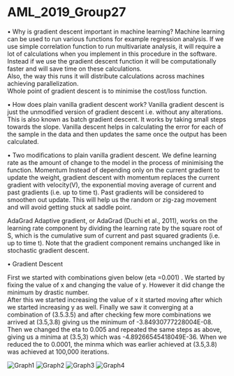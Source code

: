 # AML_2019_Group27
 
 
•	Why is gradient descent important in machine learning? 
Machine learning can be used to run various functions for example regression analysis. If we use simple correlation function to run multivariate analysis, it will require a lot of calculations when you implement in this procedure in the software. Instead if we use the gradient descent function it will be computationally faster and will save time on these calculations.  
Also, the way this runs it will distribute calculations across machines achieving parallelization.  
Whole point of gradient descent is to minimise the cost/loss function.   

•	How does plain vanilla gradient descent work? 
Vanilla gradient descent is just the unmodified version of gradient descent i.e. without any alterations. 
This is also known as batch gradient descent. It works by taking small steps towards the slope. Vanilla 
descent helps in calculating the error for each of the sample in the data and then updates the 
same once the output has been calculated.  
 
•	Two modifications to plain vanilla gradient descent. 
We define learning rate as the amount of change to the model in the process of minimising the function. 
Momentum 
Instead of depending only on the current gradient to update the weight, gradient descent with momentum replaces the current gradient with velocity(V), the exponential moving average of current and past gradients (i.e. up to time t). Past gradients will be considered to smoothen out update. This will help us the random or zig-zag movement and will avoid getting stuck at saddle point. 
 
AdaGrad 
Adaptive gradient, or AdaGrad (Duchi et al., 2011), works on the learning rate component by dividing the learning rate by the square root of S, which is the cumulative sum of current and past squared gradients (i.e. up to time t). Note that the gradient component remains unchanged like in stochastic gradient descent. 
 

•	Gradient Descent 

First we started with combinations given below (eta =0.001) . We started by fixing the value of x and changing the value of y. However it did change the minimum by drastic number.  
After this we started increasing the value of x it started moving after which we started increasing y as well. Finally we saw it converging at a combination of (3.5.3.5) and after checking few more combinations we arrived at (3.5,3.8) giving us the minimum of -3.84930777228004E-08. 
Then we changed the eta to 0.005 and repeated the same steps as above, giving us a minima at (3.5,3) which was -4.89266545418049E-36. 
When we reduced the to 0.0001, the minma which was earlier achieved at (3.5,3.8) was achieved at 100,000 iterations. 
 
 ![Graph1](https://user-images.githubusercontent.com/52376079/61121234-9f873a00-a496-11e9-92a1-a51b04f5b5da.png)
![Graph2](https://user-images.githubusercontent.com/52376079/61121235-9f873a00-a496-11e9-894b-17bdb59209fc.png)
![Graph3](https://user-images.githubusercontent.com/52376079/61121236-a01fd080-a496-11e9-8972-935d6a3e628d.png)
![Graph4](https://user-images.githubusercontent.com/52376079/61121237-a01fd080-a496-11e9-8480-4ff5501bbbe7.png)


 

 
 


